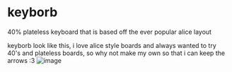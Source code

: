 # keyborb
40% plateless keyboard that is based off the ever popular alice layout

keyborb look like this, i love alice style boards and always wanted to try 40's and plateless boards, so why not make my own so that i can keep the arrows :3
![image](https://user-images.githubusercontent.com/104829542/204757054-1b0e3e80-fe57-42b4-97a0-ccd3170661ea.png)
